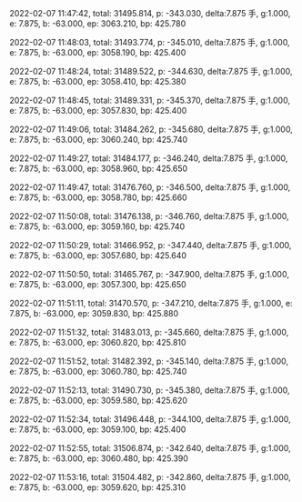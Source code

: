 2022-02-07 11:47:42, total: 31495.814, p: -343.030, delta:7.875 手, g:1.000, e: 7.875, b: -63.000, ep: 3063.210, bp: 425.780

2022-02-07 11:48:03, total: 31493.774, p: -345.010, delta:7.875 手, g:1.000, e: 7.875, b: -63.000, ep: 3058.190, bp: 425.400

2022-02-07 11:48:24, total: 31489.522, p: -344.630, delta:7.875 手, g:1.000, e: 7.875, b: -63.000, ep: 3058.410, bp: 425.380

2022-02-07 11:48:45, total: 31489.331, p: -345.370, delta:7.875 手, g:1.000, e: 7.875, b: -63.000, ep: 3057.830, bp: 425.400

2022-02-07 11:49:06, total: 31484.262, p: -345.680, delta:7.875 手, g:1.000, e: 7.875, b: -63.000, ep: 3060.240, bp: 425.740

2022-02-07 11:49:27, total: 31484.177, p: -346.240, delta:7.875 手, g:1.000, e: 7.875, b: -63.000, ep: 3058.960, bp: 425.650

2022-02-07 11:49:47, total: 31476.760, p: -346.500, delta:7.875 手, g:1.000, e: 7.875, b: -63.000, ep: 3058.780, bp: 425.660

2022-02-07 11:50:08, total: 31476.138, p: -346.760, delta:7.875 手, g:1.000, e: 7.875, b: -63.000, ep: 3059.160, bp: 425.740

2022-02-07 11:50:29, total: 31466.952, p: -347.440, delta:7.875 手, g:1.000, e: 7.875, b: -63.000, ep: 3057.680, bp: 425.640

2022-02-07 11:50:50, total: 31465.767, p: -347.900, delta:7.875 手, g:1.000, e: 7.875, b: -63.000, ep: 3057.300, bp: 425.650

2022-02-07 11:51:11, total: 31470.570, p: -347.210, delta:7.875 手, g:1.000, e: 7.875, b: -63.000, ep: 3059.830, bp: 425.880

2022-02-07 11:51:32, total: 31483.013, p: -345.660, delta:7.875 手, g:1.000, e: 7.875, b: -63.000, ep: 3060.820, bp: 425.810

2022-02-07 11:51:52, total: 31482.392, p: -345.140, delta:7.875 手, g:1.000, e: 7.875, b: -63.000, ep: 3060.780, bp: 425.740

2022-02-07 11:52:13, total: 31490.730, p: -345.380, delta:7.875 手, g:1.000, e: 7.875, b: -63.000, ep: 3059.580, bp: 425.620

2022-02-07 11:52:34, total: 31496.448, p: -344.100, delta:7.875 手, g:1.000, e: 7.875, b: -63.000, ep: 3059.100, bp: 425.400

2022-02-07 11:52:55, total: 31506.874, p: -342.640, delta:7.875 手, g:1.000, e: 7.875, b: -63.000, ep: 3060.480, bp: 425.390

2022-02-07 11:53:16, total: 31504.482, p: -342.860, delta:7.875 手, g:1.000, e: 7.875, b: -63.000, ep: 3059.620, bp: 425.310